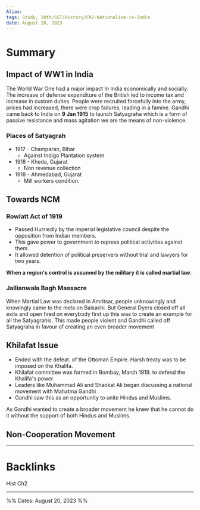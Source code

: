 ```yaml
---
Alias:
tags: Study, 10th/SST/History/Ch2-Nationalism-in-India
date: August 20, 2023
---
```

# Summary
## Impact of WW1 in India
The World War One had a major impact In India economically and socially. The increase of defense expenditure of the British led to income tax and increase in custom duties. People were recruited forcefully into the army, prices had increased, there were crop failures, leading in a famine. Gandhi came back to India on **9 Jan 1915** to launch Satyagraha which is a form of passive resistance and mass agitation we are the means of non-violence.
### Places of Satyagrah
- 1917 - Champaran, Bihar
	- Against Indigo Plantation system
- 1918 - Kheda, Gujarat
	- Non revenue collection
- 1918 - Ahmedabad, Gujarat
	- Mill workers condition.
## Towards NCM
### Rowlatt Act of 1919
- Passed Hurriedly by the imperial legislative council despite the opposition from Indian members.
- This gave power to government to repress political activities against them.
- It allowed detention of political preservers without trial and lawyers for two years. 

**When a region's control is assumed by the military it is called martial law**. 
### Jallianwala Bagh Massacre
When Martial Law was declared in Amritsar, people unknowingly and knowingly came to the mela on Baisakhi. But General Dyers closed off all exits and open fired on everybody first up this was to create an example for all the Satyagrahis. This made people violent and Gandhi called off Satyagraha in favour of creating an even broader movement
## Khilafat Issue
- Ended with the defeat. of the Ottoman Empire. Harsh treaty was to be imposed on the Khalifa.
- Khilafat committee was formed in Bombay, March 1919. to defend the Khalifa's power. 
- Leaders like Muhammad Ali and Shaokat Ali began discussing a national movement with Mahatma Gandhi
- Gandhi saw this as an opportunity to unite Hindus and Muslims. 

As Gandhi wanted to create a broader movement he knew that he cannot do it without the support of both Hindus and Muslims.
## Non-Cooperation Movement

---
# Backlinks
Hist Ch2

---

%%
Dates: August 20, 2023
%%